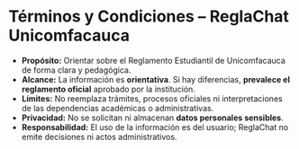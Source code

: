 # Términos y Condiciones – ReglaChat Unicomfacauca

- **Propósito:** Orientar sobre el Reglamento Estudiantil de Unicomfacauca de forma clara y pedagógica.  
- **Alcance:** La información es **orientativa**. Si hay diferencias, **prevalece el reglamento oficial** aprobado por la institución.  
- **Límites:** No reemplaza trámites, procesos oficiales ni interpretaciones de las dependencias académicas o administrativas.  
- **Privacidad:** No se solicitan ni almacenan **datos personales sensibles**.  
- **Responsabilidad:** El uso de la información es del usuario; ReglaChat no emite decisiones ni actos administrativos.

